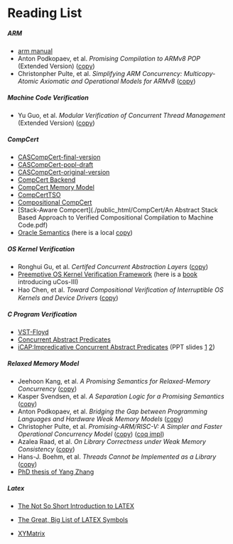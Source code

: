 # Reading List

##### ARM 

- [arm manual](./public_html/ARM/arm_manual.pdf)
- Anton Podkopaev, et al. *Promising Compilation to ARMv8 POP* (Extended Version) ([copy](./public_html/ARM/ecoop2017-arm-full.pdf))
- Christonpher Pulte, et al. *Simplifying ARM Concurrency: Multicopy-Atomic Axiomatic and Operational Models for ARMv8* ([copy](./public_html/ARM/Simplifying-ARM-Concurrency-Multicopy-Atomic.pdf))

##### Machine Code Verification 

- Yu Guo, et al. *Modular Verification of Concurrent Thread Management* (Extended Version) ([copy](./public_html/Certi-Machine-Code/Module_Verification_of_Concurrent_Thread_Management.pdf))

##### CompCert 

- [CASCompCert-final-version](./public_html/CompCert/CASComp.pdf)
- [CASCompCert-popl-draft](./public_html/CompCert/paper.pdf)
- [CASCompCert-original-version](./public_html/CompCert/TR-Jiang.pdf)
- [CompCert Backend](./public_html/CompCert/compcert-backend.pdf)
- [CompCert Memory Model](./public_html/CompCert/compcert-memory-model.pdf)
- [CompCertTSO](./public_html/CompCert/CompCertTSO.pdf)
- [Compositional CompCert](https://www.cs.princeton.edu/~appel/papers/compcomp.pdf)
- [Stack-Aware Compcert](./public_html/CompCert/An Abstract Stack Based Approach to Verified Compositional Compilation to Machine Code.pdf)
- [Oracle Semantics](https://www.cs.princeton.edu/~appel/papers/concurrent.pdf) (here is a local [copy](./public_html/CompCert/Oracle-Semantics.pdf)) 

##### OS Kernel Verification

- Ronghui Gu, et al. *Certifed Concurrent Abstraction Layers* ([copy](./public_html/OSVeri/Certified_Concurrent_Abstract_Layer))
- [Preemptive OS Kernel Verification Framework](./public_html/OSVeri/framework.pdf) (here is a [book](./public_html/OSVeri/uCOS-III.pdf) introducing uCos-III)
- Hao Chen, et al. *Toward Compositional Veriﬁcation of Interruptible OS Kernels and Device Drivers* ([copy](./public_html/OSVeri/Toward_Compositional_Veriﬁcation_of_Interruptible_OS_Kernels_and_Device_Drivers.pdf))

##### C Program Verification

- [VST-Floyd](./public_html/Verify-C/VST-Floyd.pdf)
- [Concurrent Abstract Predicates](./public_html/Verify-C/CAP.pdf)
- [iCAP:Impredicative Concurrent Abstract Predicates](./public_html/Verify-C/iCAP.pdf) (PPT slides [1](./public_html/Verify-C/iCAP-slides1.pdf) [2](./public_html/Verify-C/iCAP-slides2.pdf))

##### Relaxed Memory Model

- Jeehoon Kang, et al. *A Promising Semantics for Relaxed-Memory Concurrency* ([copy](./public_html/mem_model/A_Promising_Semantics_for_Relaxed-Memory_Concurrency.pdf))
- Kasper Svendsen, et al. *A Separation Logic for a Promising Semantics* ([copy](./public_html/mem_model/A_Separation_Logic_for_a_Promising_Semantics.pdf))
- Anton Podkopaev, et al. *Bridging the Gap between Programming Languages and Hardware Weak Memory Models* ([copy](./public_html/mem_model/pl_mem.pdf))
- Christopher Pulte, et al. *Promising-ARM/RISC-V: A Simpler and Faster Operational Concurrency Model* ([copy](./public_html/mem_model/Promising-ARM_RISC-V.pdf)) ([coq impl](https://github.com/snu-sf/promising-arm/))
- Azalea Raad, et al. *On Library Correctness under Weak Memory Consistency* ([copy](./public_html/mem_model/Libraries-POPL-2019))
- Hans-J. Boehm, et al. *Threads Cannot be Implemented as a Library* ([copy](./public_html/mem_model/Threads_can't_be_implemented_as_a_library.pdf))
- [PhD thesis of Yang Zhang](./public_html/mem_model/张扬论文_v3.pdf)

##### Latex

- [The Not So Short Introduction to LATEX](./public_html/Latex/lshort.pdf)

- [The Great, Big List of LATEX Symbols ](./public_html/Latex/LaTex_symbols.pdf)
- [XYMatrix](./public_html/Latex/xymatrix.pdf)

